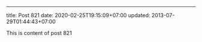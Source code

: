 ---
title: Post 821
date: 2020-02-25T19:15:09+07:00
updated: 2013-07-29T01:44:43+07:00

This is content of post 821